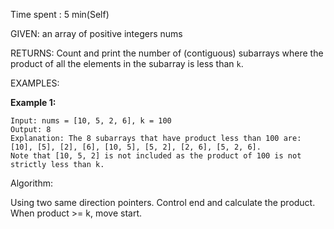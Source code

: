 Time spent :  5 min(Self)

GIVEN: an array of positive integers nums

RETURNS: Count and print the number of (contiguous) subarrays where the product of all the elements in the subarray is less than `k`.

EXAMPLES:

**Example 1:**

```
Input: nums = [10, 5, 2, 6], k = 100
Output: 8
Explanation: The 8 subarrays that have product less than 100 are: [10], [5], [2], [6], [10, 5], [5, 2], [2, 6], [5, 2, 6].
Note that [10, 5, 2] is not included as the product of 100 is not strictly less than k.
```

Algorithm:

Using two same direction pointers. Control end and calculate the product. When product >= k, move start. 

